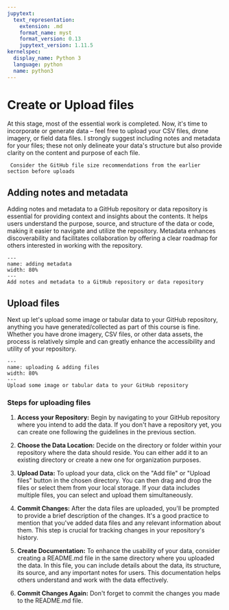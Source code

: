 ```yaml
---
jupytext:
  text_representation:
    extension: .md
    format_name: myst
    format_version: 0.13
    jupytext_version: 1.11.5
kernelspec:
  display_name: Python 3
  language: python
  name: python3
---
```


# Create or Upload files
At this stage, most of the essential work is completed. Now, it's time to incorporate or generate data – feel free to upload your CSV files, drone
imagery, or field data files. I strongly suggest including notes and metadata for your files; these not only delineate your data's structure but
also provide clarity on the content and purpose of each file.


```{note}
 Consider the GitHub file size recommendations from the earlier section before uploads
```

## Adding notes and metadata

Adding notes and metadata to a GitHub repository or data repository is essential for providing context and insights about the contents. It helps
users understand the purpose, source, and structure of the data or code, making it easier to navigate and utilize the repository. Metadata enhances
discoverability and facilitates collaboration by offering a clear roadmap for others interested in working with the repository.

```{figure} images/metadata.gif
---
name: adding metadata
width: 80%
---
Add notes and metadata to a GitHub repository or data repository
```

## Upload files

Next up let's upload some image or tabular data to your GitHub repository, anything you have generated/collected as part of this course is fine.
Whether you have drone imagery, CSV files, or other data assets, the process is relatively simple and can greatly enhance the accessibility and
utility of your repository.

```{figure} images/upload_imagery.gif
---
name: uploading & adding files
width: 80%
---
Upload some image or tabular data to your GitHub repository
```

### Steps for uploading files

1. **Access your Repository:** Begin by navigating to your GitHub repository where you intend to add the data. If you don't have a repository yet, you can create one following the guidelines in the previous section.

2. **Choose the Data Location:** Decide on the directory or folder within your repository where the data should reside. You can either add it to an existing directory or create a new one for organization purposes.

3. **Upload Data:** To upload your data, click on the "Add file" or "Upload files" button in the chosen directory. You can then drag and drop the files or select them from your local storage. If your data includes multiple files, you can select and upload them simultaneously.

4. **Commit Changes:** After the data files are uploaded, you'll be prompted to provide a brief description of the changes. It's a good practice to mention that you've added data files and any relevant information about them. This step is crucial for tracking changes in your repository's history.

5. **Create Documentation:** To enhance the usability of your data, consider creating a README.md file in the same directory where you uploaded the data. In this file, you can include details about the data, its structure, its source, and any important notes for users. This documentation helps others understand and work with the data effectively.

6. **Commit Changes Again:** Don't forget to commit the changes you made to the README.md file.
